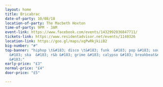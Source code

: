 ```yaml
---
layout: home
title: Bricabrac
date-of-party: 10/08/18
location-of-party: The Macbeth Hoxton
time-of-party: 9PM - 3AM
event-link: https://www.facebook.com/events/1432992036847711/
tickets-link: https://www.residentadvisor.net/events/1140326
location-link: https://goo.gl/maps/xqPwRkjkiiB2
big-number: "#"
top-banner: "hiphop \t&#183; disco \t&#183; funk  &#183; pop &#183; soul &#183; rap
  &#183; ska  &#183; r&b &#183; grime &#183; calypso &#183; breakbeat&#183; dance
  &#183;"
early-price: "£3"
normal-price: "£4"
door-price: "£5"

---
```

